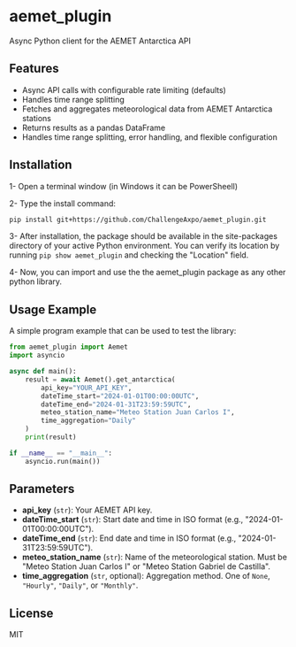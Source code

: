 # aemet_plugin

Async Python client for the AEMET Antarctica API

## Features
- Async API calls with configurable rate limiting (defaults)
- Handles time range splitting
- Fetches and aggregates meteorological data from AEMET Antarctica stations
- Returns results as a pandas DataFrame
- Handles time range splitting, error handling, and flexible configuration

## Installation
1- Open a terminal window (in Windows it can be PowerSheell)

2- Type the install command:
```bash
pip install git+https://github.com/ChallengeAxpo/aemet_plugin.git
```
3- After installation, the package should be available in the site-packages directory of your active Python environment. You can verify its location by running `pip show aemet_plugin` and checking the "Location" field.

4- Now, you can import and use the the aemet_plugin package as any other python library.

## Usage Example
A simple program example that can be used to test the library:

```python
from aemet_plugin import Aemet
import asyncio

async def main():
    result = await Aemet().get_antarctica(
        api_key="YOUR_API_KEY",
        dateTime_start="2024-01-01T00:00:00UTC",
        dateTime_end="2024-01-31T23:59:59UTC",
        meteo_station_name="Meteo Station Juan Carlos I",
        time_aggregation="Daily"
    )
    print(result)

if __name__ == "__main__":
    asyncio.run(main())
```

## Parameters

- **api_key** (`str`): Your AEMET API key.
- **dateTime_start** (`str`): Start date and time in ISO format (e.g., "2024-01-01T00:00:00UTC").
- **dateTime_end** (`str`): End date and time in ISO format (e.g., "2024-01-31T23:59:59UTC").
- **meteo_station_name** (`str`): Name of the meteorological station. Must be "Meteo Station Juan Carlos I" or "Meteo Station Gabriel de Castilla".
- **time_aggregation** (`str`, optional): Aggregation method. One of `None`, `"Hourly"`, `"Daily"`, or `"Monthly"`.

## License
MIT
